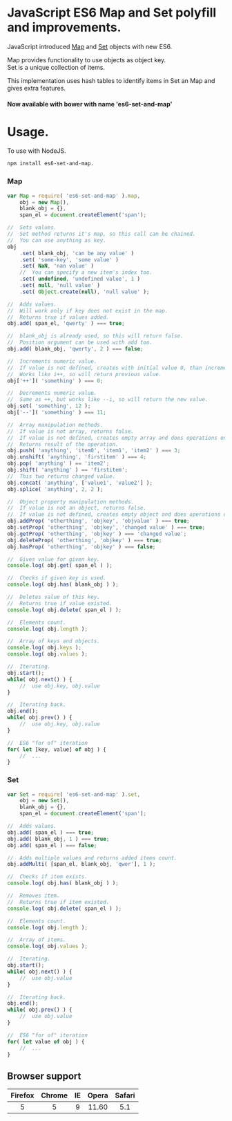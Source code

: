 # JavaScript ES6 Map and Set polyfill and improvements.

JavaScript introduced [Map](https://developer.mozilla.org/en-US/docs/Web/JavaScript/Reference/Global_Objects/Map) and [Set](https://developer.mozilla.org/en-US/docs/Web/JavaScript/Reference/Global_Objects/Set) objects with new ES6.

Map provides functionality to use objects as object key.  
Set is a unique collection of items.

This implementation uses hash tables to identify items in Set an Map and gives extra features.

#### Now available with bower with name 'es6-set-and-map'

# Usage.

To use with NodeJS.

```sh
npm install es6-set-and-map.
```

### Map

```javascript
var Map = require( 'es6-set-and-map' ).map, 
    obj = new Map(), 
    blank_obj = {}, 
    span_el = document.createElement('span');

//  Sets values.
//  Set method returns it's map, so this call can be chained.
//  You can use anything as key.
obj
    .set( blank_obj, 'can be any value' )
    .set( 'some-key', 'some value' )
    .set( NaN, 'nan value' )
    //  You can specify a new item's index too.
    .set( undefined, 'undefined value', 1 )
    .set( null, 'null value' )
    .set( Object.create(null), 'null value' );

//  Adds values.
//  Will work only if key does not exist in the map.
//  Returns true if values added.
obj.add( span_el, 'qwerty' ) === true;

//  blank_obj is already used, so this will return false.
//  Position argument can be used with add too.
obj.add( blank_obj, 'qwerty', 2 ) === false;

//  Increments numeric value.
//  If value is not defined, creates with initial value 0, than increments it.
//  Works like i++, so will return previous value.
obj['++']( 'something' ) === 0;

//  Decrements numeric value.
//  Same as ++, but works like --i, so will return the new value.
obj.set( 'something', 12 );
obj['--']( 'something' ) === 11;

//  Array manipulation methods.
//  If value is not array, returns false.
//  If value is not defined, creates empty array and does operations on it.
//  Returns result of the operation.
obj.push( 'anything', 'item0', 'item1', 'item2' ) === 3;
obj.unshift( 'anything', 'firstitem' ) === 4; 
obj.pop( 'anything' ) == 'item2';
obj.shift( 'anything' ) == 'firstitem';
//  This two returns changed value.
obj.concat( 'anything', ['value1', 'value2'] );
obj.splice( 'anything', 2, 2 );

//  Object property manipulation methods.
//  If value is not an object, returns false.
//  If value is not defined, creates empty object and does operations on it.
obj.addProp( 'otherthing', 'objkey', 'objvalue' ) === true;
obj.setProp( 'otherthing', 'objkey', 'changed value' ) === true;
obj.getProp( 'otherthing', 'objkey' ) === 'changed value';
obj.deleteProp( 'otherthing', 'objkey' ) === true;
obj.hasProp( 'otherthing', 'objkey' ) === false;

//  Gives value for given key.
console.log( obj.get( span_el ) );

//  Checks if given key is used.
console.log( obj.has( blank_obj ) );

//  Deletes value of this key.
//  Returns true if value existed.
console.log( obj.delete( span_el ) );

//  Elements count.
console.log( obj.length );

//  Array of keys and objects.
console.log( obj.keys );
console.log( obj.values );

//  Iterating.
obj.start();
while( obj.next() ) {
    //  use obj.key, obj.value
}

//  Iterating back.
obj.end();
while( obj.prev() ) {
    //  use obj.key, obj.value
}

//  ES6 "for of" iteration
for( let [key, value] of obj ) {
    //  ...
}
```


### Set

```javascript
var Set = require( 'es6-set-and-map' ).set, 
    obj = new Set(), 
    blank_obj = {}, 
    span_el = document.createElement('span');

//  Adds values.
obj.add( span_el ) === true;
obj.add( blank_obj, 1 ) === true;
obj.add( span_el ) === false;

//  Adds multiple values and returns added items count.
obj.addMulti( [span_el, blank_obj, 'qwer'], 1 );

//  Checks if item exists.
console.log( obj.has( blank_obj ) );

//  Removes item.
//  Returns true if item existed.
console.log( obj.delete( span_el ) );

//  Elements count.
console.log( obj.length );

//  Array of items.
console.log( obj.values );

//  Iterating.
obj.start();
while( obj.next() ) {
    //  use obj.value
}

//  Iterating back.
obj.end();
while( obj.prev() ) {
    //  use obj.value
}

//  ES6 "for of" iteration
for( let value of obj ) {
    //  ...
}
```

## Browser support

|Firefox|Chrome |IE |Opera  |Safari |
|:-----:|:-----:|:-:|:-----:|:-----:|
|5      |5      |9  |11.60  |5.1    |